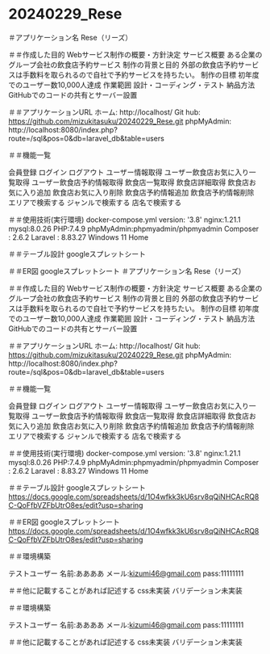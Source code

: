 # 20240229_Rese

＃アプリケーション名
Rese（リーズ）

＃＃作成した目的
Webサービス制作の概要・方針決定
サービス概要		ある企業のグループ会社の飲食店予約サービス
制作の背景と目的	外部の飲食店予約サービスは手数料を取られるので自社で予約サービスを持ちたい。
制作の目標		初年度でのユーザー数10,000人達成
作業範囲		設計・コーディング・テスト
納品方法		GitHubでのコードの共有とサーバー設置


＃＃アプリケーションURL
ホーム: http://localhost/
Git hub: https://github.com/mizukitasuku/20240229_Rese.git
phpMyAdmin: http://localhost:8080/index.php?route=/sql&pos=0&db=laravel_db&table=users


＃＃機能一覧

会員登録
ログイン
ログアウト
ユーザー情報取得
ユーザー飲食店お気に入り一覧取得
ユーザー飲食店予約情報取得
飲食店一覧取得
飲食店詳細取得
飲食店お気に入り追加
飲食店お気に入り削除
飲食店予約情報追加
飲食店予約情報削除
エリアで検索する
ジャンルで検索する
店名で検索する


＃＃使用技術(実行環境)
docker-compose.yml  	version: '3.8'
nginx:1.21.1
mysql:8.0.26
PHP:7.4.9 
phpMyAdmin:phpmyadmin/phpmyadmin
Composer : 2.6.2
Laravel : 8.83.27 
Windows 11 Home


＃＃テーブル設計
googleスプレットシート


＃＃ER図
googleスプレットシート
＃アプリケーション名
Rese（リーズ）

＃＃作成した目的
Webサービス制作の概要・方針決定
サービス概要		ある企業のグループ会社の飲食店予約サービス
制作の背景と目的	外部の飲食店予約サービスは手数料を取られるので自社で予約サービスを持ちたい。
制作の目標		初年度でのユーザー数10,000人達成
作業範囲		設計・コーディング・テスト
納品方法		GitHubでのコードの共有とサーバー設置


＃＃アプリケーションURL
ホーム: http://localhost/
Git hub: https://github.com/mizukitasuku/20240229_Rese.git
phpMyAdmin: http://localhost:8080/index.php?route=/sql&pos=0&db=laravel_db&table=users


＃＃機能一覧

会員登録
ログイン
ログアウト
ユーザー情報取得
ユーザー飲食店お気に入り一覧取得
ユーザー飲食店予約情報取得
飲食店一覧取得
飲食店詳細取得
飲食店お気に入り追加
飲食店お気に入り削除
飲食店予約情報追加
飲食店予約情報削除
エリアで検索する
ジャンルで検索する
店名で検索する


＃＃使用技術(実行環境)
docker-compose.yml  	version: '3.8'
nginx:1.21.1
mysql:8.0.26
PHP:7.4.9 
phpMyAdmin:phpmyadmin/phpmyadmin
Composer : 2.6.2
Laravel : 8.83.27 
Windows 11 Home


＃＃テーブル設計
googleスプレットシート
https://docs.google.com/spreadsheets/d/1O4wfkk3kU6srv8qQiNHCAcRQ8C-QoFfbVZFbUtrO8es/edit?usp=sharing

＃＃ER図
googleスプレットシート
https://docs.google.com/spreadsheets/d/1O4wfkk3kU6srv8qQiNHCAcRQ8C-QoFfbVZFbUtrO8es/edit?usp=sharing

＃＃環境構築

テストユーザー
名前:ああああ
メール:kizumi46@gmail.com
pass:11111111


＃＃他に記載することがあれば記述する
css未実装
バリデーション未実装

＃＃環境構築

テストユーザー
名前:ああああ
メール:kizumi46@gmail.com
pass:11111111


＃＃他に記載することがあれば記述する
css未実装
バリデーション未実装
